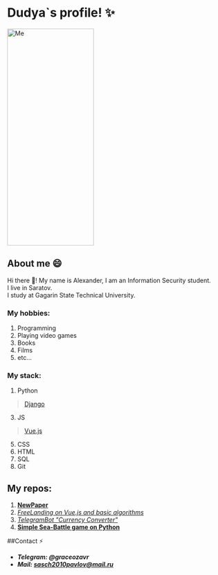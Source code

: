 
<!--
**dudyaosuplayer/dudyaosuplayer** is a ✨ _special_ ✨ repository because its `README.md` (this file) appears on your GitHub profile.

Here are some ideas to get you started:

- 🔭 I’m currently working on ...
- 🌱 I’m currently learning ...
- 👯 I’m looking to collaborate on ...
- 🤔 I’m looking for help with ...
- 💬 Ask me about ...
- 📫 How to reach me: ...
- 😄 Pronouns: ...
- ⚡ Fun fact: ...
-->
# Dudya`s profile! ✨



<img src="https://cdn.shazoo.ru/622011_XutF2N1_hjo6aqa.jpg" alt="Me" width="200" height="500">




    
## About me 😄

Hi there 👋! My name is Alexander, I am an Information Security student.  
I live in Saratov.  
I study at Gagarin State Technical University.

### My hobbies:
1. Programming
2. Playing video games
3. Books
4. Films
5. etc...

### My stack:
1. Python
> [Django](https://www.djangoproject.com/) 
3. JS
> [Vue.js](https://vuejs.org/)
5. CSS
6. HTML
7. SQL
8. Git

## My repos:
1. **[NewPaper](https://github.com/dudyaosuplayer/NewsPaper)**  
2. *[FreeLanding on Vue.js and basic algorithms](https://github.com/dudyaosuplayer/Freelanding-with-Vue.js)*  
3. *[TelegramBot "Currency Converter"](https://github.com/dudyaosuplayer/TelegramBot)*  
4. **[Simple Sea-Battle game on Python](https://github.com/dudyaosuplayer/sea_battle)**  

##Contact ⚡
- ***Telegram: @graceozavr***
- ***Mail: sasch2010pavlov@mail.ru***

